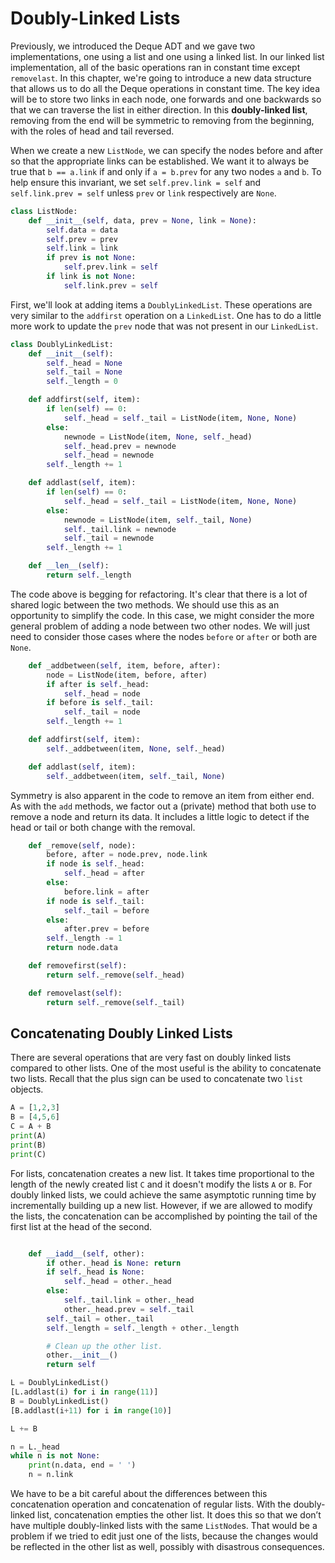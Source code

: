 # Doubly-Linked Lists

Previously, we introduced the Deque ADT and we gave two implementations, one using a list and one using a linked list.
In our linked list implementation, all of the basic operations ran in constant time except `removelast`.
In this chapter, we're going to introduce a new data structure that allows us to do all the Deque operations in constant time.
The key idea will be to store two links in each node, one forwards and one backwards so that we can traverse the list in either direction.
In this **doubly-linked list**, removing from the end will be symmetric to removing from the beginning, with the roles of head and tail reversed.

When we create a new `ListNode`, we can specify the nodes before and after so that the appropriate links can be established.
We want it to always be true that `b == a.link` if and only if `a = b.prev` for any two nodes `a` and `b`.
To help ensure this invariant, we set `self.prev.link = self` and `self.link.prev = self` unless `prev` or `link` respectively are `None`.

```python {cmd id="_doublylinkedlist_00"}
class ListNode:
    def __init__(self, data, prev = None, link = None):
        self.data = data
        self.prev = prev
        self.link = link
        if prev is not None:
            self.prev.link = self
        if link is not None:
            self.link.prev = self
```

First, we'll look at adding items a `DoublyLinkedList`.
These operations are very similar to the `addfirst` operation on a `LinkedList`.
One has to do a little more work to update the `prev` node that was not present in our `LinkedList`.

```python {cmd continue="_doublylinkedlist_00" id="_doublylinkedlist_01"}
class DoublyLinkedList:
    def __init__(self):
        self._head = None
        self._tail = None
        self._length = 0

    def addfirst(self, item):
        if len(self) == 0:
            self._head = self._tail = ListNode(item, None, None)
        else:
            newnode = ListNode(item, None, self._head)
            self._head.prev = newnode
            self._head = newnode
        self._length += 1

    def addlast(self, item):
        if len(self) == 0:
            self._head = self._tail = ListNode(item, None, None)
        else:
            newnode = ListNode(item, self._tail, None)
            self._tail.link = newnode
            self._tail = newnode
        self._length += 1

    def __len__(self):
        return self._length
```

The code above is begging for refactoring.
It's clear that there is a lot of shared logic between the two methods.
We should use this as an opportunity to simplify the code.
In this case, we might consider the more general problem of adding a node between two other nodes.
We will just need to consider those cases where the nodes `before` or `after` or both are `None`.

```python {cmd continue="_doublylinkedlist_01", id="_doublylinkedlist_02"}
    def _addbetween(self, item, before, after):
        node = ListNode(item, before, after)
        if after is self._head:
            self._head = node
        if before is self._tail:
            self._tail = node
        self._length += 1

    def addfirst(self, item):
        self._addbetween(item, None, self._head)

    def addlast(self, item):
        self._addbetween(item, self._tail, None)
```

Symmetry is also apparent in the code to remove an item from either end.
As with the `add` methods, we factor out a (private) method that both use to remove a node and return its data.
It includes a little logic to detect if the head or tail or both change with the removal.

```python {cmd continue="_doublylinkedlist_02", id="_doublylinkedlist_03"}
    def _remove(self, node):
        before, after = node.prev, node.link
        if node is self._head:
            self._head = after
        else:
            before.link = after
        if node is self._tail:
            self._tail = before
        else:
            after.prev = before
        self._length -= 1
        return node.data

    def removefirst(self):
        return self._remove(self._head)

    def removelast(self):
        return self._remove(self._tail)
```

## Concatenating Doubly Linked Lists

There are several operations that are very fast on doubly linked lists compared to other lists.
One of the most useful is the ability to concatenate two lists.
Recall that the plus sign can be used to concatenate two `list` objects.

```python {cmd id="j44w4tnd"}
A = [1,2,3]
B = [4,5,6]
C = A + B
print(A)
print(B)
print(C)
```

For lists, concatenation creates a new list.
It takes time proportional to the length of the newly created list `C` and it doesn't modify the lists `A` or `B`.
For doubly linked lists, we could achieve the same asymptotic running time by incrementally building up a new list.
However, if we are allowed to modify the lists, the concatenation can be accomplished by pointing the tail of the first list at the head of the second.

```python {cmd continue="_doublylinkedlist_03", id="_doublylinkedlist_04"}

    def __iadd__(self, other):
        if other._head is None: return
        if self._head is None:
            self._head = other._head
        else:
            self._tail.link = other._head
            other._head.prev = self._tail
        self._tail = other._tail
        self._length = self._length + other._length

        # Clean up the other list.
        other.__init__()
        return self
```

```python {cmd continue="_doublylinkedlist_04"}
L = DoublyLinkedList()
[L.addlast(i) for i in range(11)]
B = DoublyLinkedList()
[B.addlast(i+11) for i in range(10)]

L += B

n = L._head
while n is not None:
    print(n.data, end = ' ')
    n = n.link
```

We have to be a bit careful about the differences between this concatenation operation and concatenation of regular lists.  With the doubly-linked list, concatenation empties the other list.  It does this so that we don’t have multiple doubly-linked lists with the same `ListNode`s.    That would be a problem if we tried to edit just one of the lists, because the changes would be reflected in the other list as well, possibly with disastrous consequences.
